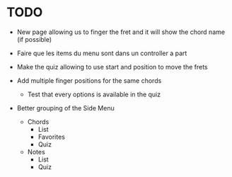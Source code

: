 TODO
====

- New page allowing us to finger the fret and it will show the chord name (if possible)

- Faire que les items du menu sont dans un controller a part 

- Make the quiz allowing to use start and position to move the frets

- Add multiple finger positions for the same chords
  - Test that every options is available in the quiz

- Better grouping of the Side Menu
    - Chords
        - List
        - Favorites
        - Quiz
    - Notes
        - List
        - Quiz
